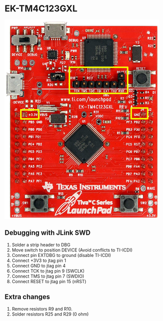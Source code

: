 # EK-TM4C123GXL

![alt text](ek-tm4c123gxl.png)

## Debugging with JLink SWD

1. Solder a strip header to DBG 
2. Move switch to position DEVICE (Avoid conflicts to TI-ICDI)
3. Connect pin EXTDBG to ground (disable TI-ICDI)
4. Connect +3V3 to jtag pin 1
5. Connect GND to jtag pin 4
6. Connect TCK to jtag pin 9 (SWCLK)
7. Connect TMS to jtag pin 7 (SWDIO)
8. Connect RESET to jtag pin 15 (nRST)

## Extra changes

1. Remove resistors R9 and R10.
2. Solder resistors R25 and R29 (0 ohm)